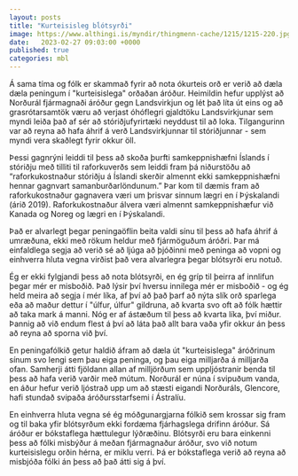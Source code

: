 ```yaml
---
layout: posts
title: "Kurteisisleg bĺótsyrði"
image: https://www.althingi.is/myndir/thingmenn-cache/1215/1215-220.jpg
date:   2023-02-27 09:03:00 +0000
published: true
categories: mbl
---
```

Á sama tíma og fólk er skammað fyrir að nota ókurteis orð er verið að dæla dæla peningum í "kurteisislega" orðaðan áróður. Heimildin hefur upplýst að Norðurál fjármagnaði áróður gegn Landsvirkjun og lét það líta út eins og að grasrótarsamtök væru að verjast óhóflegri gjaldtöku Landsvirkjunar sem myndi leiða það af sér að stóriðjufyrirtæki neyddust til að loka. Tilgangurinn var að reyna að hafa áhrif á verð Landsvirkjunnar til stóriðjunnar - sem myndi vera skaðlegt fyrir okkur öll.

Þessi gagnrýni leiddi til þess að skoða þurfti samkeppnishæfni Íslands í stóriðju með tilliti til raforkuverðs sem leiddi fram þá niðurstöðu að “raforkukostnaður stóriðju á Íslandi skerðir almennt ekki samkeppnishæfni hennar gagnvart samanburðarlöndunum.” Þar kom til dæmis fram að raforkukostnaður gagnavera væri um þrisvar sinnum lægri en í Þýskalandi (árið 2019). Raforkukostnaður álvera væri almennt samkeppnishæfur við Kanada og Noreg og lægri en í Þýskalandi.

Það er alvarlegt þegar peningaöflin beita valdi sínu til þess að hafa áhrif á umræðuna, ekki með rökum heldur með fjármöguðum áróðri. Þar má einfaldlega segja að verið sé að ljúga að þjóðinni með peninga að vopni og einhverra hluta vegna virðist það vera alvarlegra þegar blótsyrði eru notuð.

Ég er ekki fylgjandi þess að nota blótsyrði, en ég gríp til þeirra af innlifun þegar mér er misboðið. Það lýsir því hversu innilega mér er misboðið - og ég held meira að segja í mér líka, af því að það þarf að nýta slík orð sparlega eða að maður dettur í "úlfur, úlfur" gildruna, að kvarta svo oft að fólk hættir að taka mark á manni. Nóg er af ástæðum til þess að kvarta líka, því miður. Þannig að við endum flest á því að láta það allt bara vaða yfir okkur án þess að reyna að sporna við því.

En peningafólkið getur haldið áfram að dæla út "kurteisislega" áróðrinum sínum svo lengi sem þau eiga peninga, og þau eiga milljarða á milljarða ofan. Samherji átti fjöldann allan af milljörðum sem uppljóstranir benda til þess að hafa verið varðir með mútum. Norðurál er núna í svipuðum vanda, en áður hefur verið ljóstrað upp um að stæsti eigandi Norðuráls, Glencore, hafi stundað svipaða áróðursstarfsemi í Ástralíu. 

En einhverra hluta vegna sé ég móðgunargjarna fólkið sem krossar sig fram og til baka yfir blótsyrðum ekki fordæma fjárhagslega drifinn áróður. Sá áróður er bókstaflega hættulegur lýðræðinu. Blótsyrði eru bara einkenni þess að fólki misbýður á meðan fjármagnaður áróður, svo við notum kurteisislegu orðin hérna, er miklu verri. Þá er bókstaflega verið að reyna að misbjóða fólki án þess að það átti sig á því.
